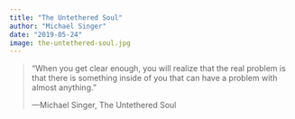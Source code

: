 ```yaml
---
title: "The Untethered Soul"
author: "Michael Singer"
date: "2019-05-24"
image: the-untethered-soul.jpg
---
```


> “When you get clear enough, you will realize that the real problem is that there is something inside of you that can have a problem with almost anything.”
>
> —Michael Singer, The Untethered Soul
